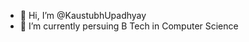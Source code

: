 - 👋 Hi, I’m @KaustubhUpadhyay
- 🌱 I’m currently persuing B Tech in Computer Science


<!---
KaustubhUpadhyay/KaustubhUpadhyay is a ✨ special ✨ repository because its `README.md` (this file) appears on your GitHub profile.
You can click the Preview link to take a look at your changes.
--->
